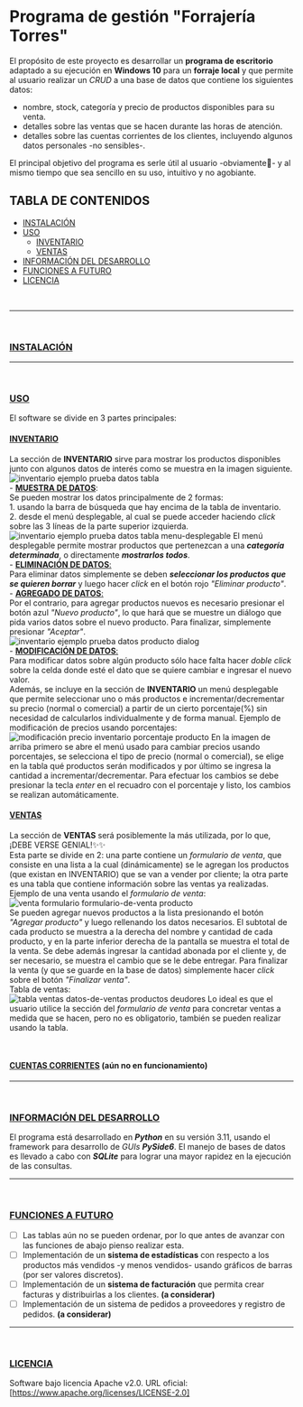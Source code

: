 # Programa de gestión "Forrajería Torres"
El propósito de este proyecto es desarrollar un **programa de escritorio** adaptado a su ejecución en **Windows 10** para un **forraje local** y que permite al usuario realizar un *CRUD* a una base de datos que contiene los siguientes datos:

  - nombre, stock, categoría y precio de productos disponibles para su venta.
  - detalles sobre las ventas que se hacen durante las horas de atención.
  - detalles sobre las cuentas corrientes de los clientes, incluyendo algunos datos personales -no sensibles-.

El principal objetivo del programa es serle útil al usuario -obviamente💢- y al mismo tiempo que sea sencillo en su uso, intuitivo y no agobiante.


## TABLA DE CONTENIDOS
  - [INSTALACIÓN](#INSTALACIÓN)
  - [USO](#USO)
    - [INVENTARIO](#INVENTARIO)
    - [VENTAS](#VENTAS)
  - [INFORMACIÓN DEL DESARROLLO](#INFORMACIÓN-DEL-DESARROLLO)
  - [FUNCIONES A FUTURO](#FUNCIONES-A-FUTURO)
  - [LICENCIA](#LICENCIA)

<br>
<hr>
<br>

### <ins>INSTALACIÓN</ins>

<hr>
<br>

### <ins>USO</ins>
El software se divide en 3 partes principales:
  #### <ins>**INVENTARIO**</ins>  
  La sección de **INVENTARIO** sirve para mostrar los productos disponibles junto con algunos datos de interés como se muestra en la imagen siguiente.
  ![inventario ejemplo prueba datos tabla](images/sct_inventory.png)  
    - **<ins>MUESTRA DE DATOS</ins>**:  
      Se pueden mostrar los datos principalmente de 2 formas:  
        1. usando la barra de búsqueda que hay encima de la tabla de inventario.  
        2. desde el menú desplegable, al cual se puede acceder haciendo *click* sobre las 3 líneas de la parte superior izquierda.
          ![inventario ejemplo prueba datos tabla menu-desplegable](images/sct_inventory_menu_opened.png)
          El menú desplegable permite mostrar productos que pertenezcan a una ***categoría determinada***, o directamente ***mostrarlos todos***.  
    - <ins>**ELIMINACIÓN DE DATOS**:</ins>  
      Para eliminar datos simplemente se deben ***seleccionar los productos que se quieren borrar*** y luego hacer *click* en el botón rojo *"Eliminar producto"*.  
    - <ins>**AGREGADO DE DATOS**:</ins>  
      Por el contrario, para agregar productos nuevos es necesario presionar el botón azul *"Nuevo producto"*, lo que hará que se muestre un diálogo que pida varios datos
      sobre el nuevo producto. Para finalizar, simplemente presionar *"Aceptar"*.  
      ![inventario ejemplo prueba datos producto dialog](images/sct_new_product_dialog.png)  
    - <ins>**MODIFICACIÓN DE DATOS**:</ins>  
      Para modificar datos sobre algún producto sólo hace falta hacer *doble click* sobre la celda donde esté el dato que se quiere cambiar e ingresar el nuevo valor.  
      Además, se incluye en la sección de **INVENTARIO** un menú desplegable que permite seleccionar uno o más productos e incrementar/decrementar su precio (normal o comercial) a partir de un cierto porcentaje(%) sin necesidad de calcularlos individualmente y de forma manual.
      Ejemplo de modificación de precios usando porcentajes:  
      ![modificación precio inventario porcentaje producto](images/sct_inventory_change_perc.png)
      En la imagen de arriba primero se abre el menú usado para cambiar precios usando porcentajes, se selecciona el tipo de precio (normal o comercial), se elige en la tabla qué productos serán modificados y por último se ingresa la cantidad a incrementar/decrementar. Para efectuar los cambios se debe presionar la tecla *enter* en el recuadro con el porcentaje y listo, los cambios se realizan automáticamente.
  <br>
  
  #### <ins>**VENTAS**</ins>  
  La sección de **VENTAS** será posiblemente la más utilizada, por lo que, ¡DEBE VERSE GENIAL!✨✨  
  Esta parte se divide en 2: una parte contiene un *formulario de venta*, que consiste en una lista a la cual (dinámicamente) se le agregan los productos (que existan en INVENTARIO) que se van a vender por cliente; la otra parte es una tabla que contiene información sobre las ventas ya realizadas.
  <br>
  Ejemplo de una venta usando el *formulario de venta*:  
  ![venta formulario formulario-de-venta producto](images/sct_sales_form.png)  
  Se pueden agregar nuevos productos a la lista presionando el botón *"Agregar producto"* y luego rellenando los datos necesarios. El subtotal de cada producto se muestra a la derecha del nombre y cantidad de cada producto, y en la parte inferior derecha de la pantalla se muestra el total de la venta. Se debe además ingresar la cantidad abonada por el cliente y, de ser necesario, se muestra el cambio que se le debe entregar. Para finalizar la venta (y que se guarde en la base de datos) simplemente hacer *click* sobre el botón *"Finalizar venta"*.
  <br>
  Tabla de ventas:  
  ![tabla ventas datos-de-ventas productos deudores](images/sct_sales_table.png)
  Lo ideal es que el usuario utilice la sección del *formulario de venta* para concretar ventas a medida que se hacen, pero no es obligatorio, también se pueden realizar usando la tabla.
  
  <br>
  
  #### <ins>**CUENTAS CORRIENTES**</ins> (aún no en funcionamiento)

<hr>
<br>

### <ins>INFORMACIÓN DEL DESARROLLO</ins>
El programa está desarrollado en ***Python*** en su versión 3.11, usando el framework para desarrollo de *GUIs* ***PySide6***.
El manejo de bases de datos es llevado a cabo con ***SQLite*** para lograr una mayor rapidez en la ejecución de las consultas.

<hr>
<br>

### <ins>FUNCIONES A FUTURO</ins>
- [ ] Las tablas aún no se pueden ordenar, por lo que antes de avanzar con las funciones de abajo pienso realizar esta.
- [ ] Implementación de un **sistema de estadísticas** con respecto a los productos más vendidos -y menos vendidos- usando gráficos de barras (por ser valores discretos).
- [ ] Implementación de un **sistema de facturación** que permita crear facturas y distribuirlas a los clientes. **(a considerar)**
- [ ] Implementación de un sistema de pedidos a proveedores y registro de pedidos. **(a considerar)**

<hr>
<br>

### <ins>LICENCIA</ins>
Software bajo licencia Apache v2.0.
URL oficial: [https://www.apache.org/licenses/LICENSE-2.0]
